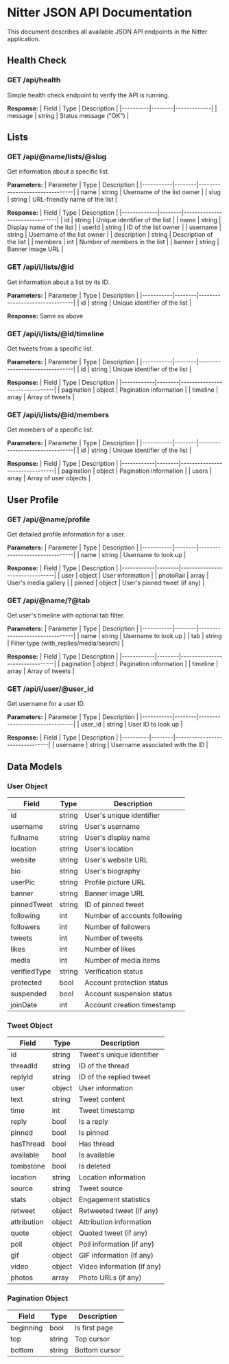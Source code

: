  # Nitter JSON API Documentation

This document describes all available JSON API endpoints in the Nitter application.

## Health Check

### GET /api/health

Simple health check endpoint to verify the API is running.

**Response:**
| Field    | Type   | Description |
|----------|--------|-------------|
| message  | string | Status message ("OK") |

## Lists

### GET /api/@name/lists/@slug

Get information about a specific list.

**Parameters:**
| Parameter | Type   | Description                    |
|-----------|--------|--------------------------------|
| name      | string | Username of the list owner     |
| slug      | string | URL-friendly name of the list  |

**Response:**
| Field       | Type   | Description                    |
|-------------|--------|--------------------------------|
| id          | string | Unique identifier of the list  |
| name        | string | Display name of the list       |
| userId      | string | ID of the list owner           |
| username    | string | Username of the list owner     |
| description | string | Description of the list        |
| members     | int    | Number of members in the list  |
| banner      | string | Banner image URL               |

### GET /api/i/lists/@id

Get information about a list by its ID.

**Parameters:**
| Parameter | Type   | Description                    |
|-----------|--------|--------------------------------|
| id        | string | Unique identifier of the list  |

**Response:** Same as above

### GET /api/i/lists/@id/timeline

Get tweets from a specific list.

**Parameters:**
| Parameter | Type   | Description                    |
|-----------|--------|--------------------------------|
| id        | string | Unique identifier of the list  |

**Response:**
| Field      | Type   | Description                    |
|------------|--------|--------------------------------|
| pagination | object | Pagination information         |
| timeline   | array  | Array of tweets                |

### GET /api/i/lists/@id/members

Get members of a specific list.

**Parameters:**
| Parameter | Type   | Description                    |
|-----------|--------|--------------------------------|
| id        | string | Unique identifier of the list  |

**Response:**
| Field      | Type   | Description                    |
|------------|--------|--------------------------------|
| pagination | object | Pagination information         |
| users      | array  | Array of user objects          |

## User Profile

### GET /api/@name/profile

Get detailed profile information for a user.

**Parameters:**
| Parameter | Type   | Description                    |
|-----------|--------|--------------------------------|
| name      | string | Username to look up            |

**Response:**
| Field      | Type   | Description                    |
|------------|--------|--------------------------------|
| user       | object | User information               |
| photoRail  | array  | User's media gallery           |
| pinned     | object | User's pinned tweet (if any)   |

### GET /api/@name/?@tab

Get user's timeline with optional tab filter.

**Parameters:**
| Parameter | Type   | Description                    |
|-----------|--------|--------------------------------|
| name      | string | Username to look up            |
| tab       | string | Filter type (with_replies/media/search) |

**Response:**
| Field      | Type   | Description                    |
|------------|--------|--------------------------------|
| pagination | object | Pagination information         |
| timeline   | array  | Array of tweets                |

### GET /api/i/user/@user_id

Get username for a user ID.

**Parameters:**
| Parameter | Type   | Description                    |
|-----------|--------|--------------------------------|
| user_id   | string | User ID to look up             |

**Response:**
| Field    | Type   | Description                    |
|----------|--------|--------------------------------|
| username | string | Username associated with the ID |

## Data Models

### User Object
| Field         | Type   | Description                    |
|---------------|--------|--------------------------------|
| id            | string | User's unique identifier       |
| username      | string | User's username                |
| fullname      | string | User's display name            |
| location      | string | User's location                |
| website       | string | User's website URL             |
| bio           | string | User's biography               |
| userPic       | string | Profile picture URL            |
| banner        | string | Banner image URL               |
| pinnedTweet   | string | ID of pinned tweet             |
| following     | int    | Number of accounts following   |
| followers     | int    | Number of followers            |
| tweets        | int    | Number of tweets               |
| likes         | int    | Number of likes                |
| media         | int    | Number of media items          |
| verifiedType  | string | Verification status            |
| protected     | bool   | Account protection status      |
| suspended     | bool   | Account suspension status      |
| joinDate      | int    | Account creation timestamp     |

### Tweet Object
| Field         | Type   | Description                    |
|---------------|--------|--------------------------------|
| id            | string | Tweet's unique identifier      |
| threadId      | string | ID of the thread               |
| replyId       | string | ID of the replied tweet        |
| user          | object | User information               |
| text          | string | Tweet content                  |
| time          | int    | Tweet timestamp                |
| reply         | bool   | Is a reply                     |
| pinned        | bool   | Is pinned                      |
| hasThread     | bool   | Has thread                     |
| available     | bool   | Is available                   |
| tombstone     | bool   | Is deleted                     |
| location      | string | Location information           |
| source        | string | Tweet source                   |
| stats         | object | Engagement statistics          |
| retweet       | object | Retweeted tweet (if any)       |
| attribution   | object | Attribution information        |
| quote         | object | Quoted tweet (if any)          |
| poll          | object | Poll information (if any)      |
| gif           | object | GIF information (if any)       |
| video         | object | Video information (if any)     |
| photos        | array  | Photo URLs (if any)            |

### Pagination Object
| Field      | Type   | Description                    |
|------------|--------|--------------------------------|
| beginning  | bool   | Is first page                  |
| top        | string | Top cursor                     |
| bottom     | string | Bottom cursor                  |